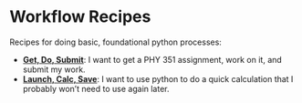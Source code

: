 # Workflow Recipes

Recipes for doing basic, foundational python processes:

- **[Get, Do, Submit](get-do-submit.md)**: I want to get a PHY 351 assignment, work on it, and submit my work.
- **[Launch, Calc, Save](launch-calc-save.md)**: I want to use python to do a quick calculation that I probably won’t need to use again later.
